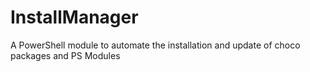 # InstallManager
A PowerShell module to automate the installation and update of choco packages and PS Modules 
